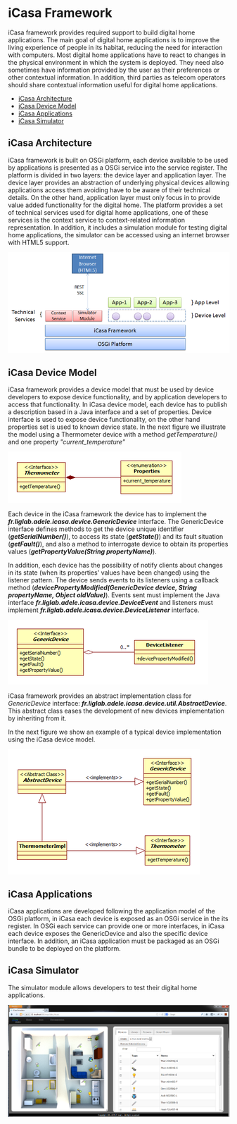 # iCasa Framework

iCasa framework provides required support to build digital home applications. The main goal of digital home applications is to improve the living experience of people in its habitat, reducing the need for interaction with computers. Most digital home applications have to react to changes in the physical environment in which the system is deployed. They need also sometimes have information provided by the user as their preferences or other contextual information. In addition, third parties as telecom operators should share contextual information useful for digital home applications.

- [iCasa Architecture](#Architecture)
- [iCasa Device Model](#Model)
- [iCasa Applications](#Applications)
- [iCasa Simulator](#Simulator)

<a name="Architecture"></a>
## iCasa Architecture
iCasa framework is built on OSGi platform, each device available to be used by applications is presented as a OSGi service into the service register. The platform is divided in two layers: the device layer and application layer. The device layer provides an abstraction of underlying physical devices allowing applications access them avoiding have to be aware of their technical details. On the other hand, application layer must only focus in to provide value added functionality for the digital home. 
The platform provides a set of technical services used for digital home applications, one of these services is the context service to context-related information representation. In addition, it includes a simulation module for testing digital home applications, the simulator can be accessed using an internet browser with HTML5 support.
   
![iCasa Architecture](overview/architecture.png "iCasa Architecture")



<a name="Model"></a>   
## iCasa Device Model

iCasa framework provides a device model that must be used by device developers to expose device functionality, and by application developers to access that functionality. In iCasa device model, each device has to publish a description based in a Java interface and a set of properties. Device interface is used to expose device functionality, on the other hand properties set is used to known device state. In the next figure we illustrate the model using a Thermometer device with a method _getTemperature()_ and one property _"current_temperature"_

![Thermometer Device Model](overview/thermometer.png "Thermometer Device Model")

Each device in the iCasa framework the device has to implement the ___fr.liglab.adele.icasa.device.GenericDevice___ interface. The GenericDevice interface defines methods to get the device unique identifier (___getSerialNumber()___), to access its state (___getState()___) and its fault situation (___getFault()___), and also a method to interrogate device to obtain its properties values (___getPropertyValue(String propertyName)___).

In addition, each device has the possibility of notify clients about changes in its state (when its properties' values have been changed) using the listener pattern. The device sends events to its listeners using a callback method (___devicePropertyModified(GenericDevice device, String propertyName, Object oldValue)___). Events sent must implement the Java interface ___fr.liglab.adele.icasa.device.DeviceEvent___ and listeners must implement ___fr.liglab.adele.icasa.device.DeviceListener___ interface.

![Device Listener Mechanism](overview/listener.png "Device Listener Mechanism")

iCasa framework provides an abstract implementation class for _GenericDevice_ interface: ___fr.liglab.adele.icasa.device.util.AbstractDevice___. This abstract class eases the development of new devices implementation by inheriting from it. 

In the next figure we show an example of a typical device implementation using the iCasa device model. 

![Device Typical Implementation](overview/implementation.png "Device Typical Implementation")
   
<a name="Applications"></a>      
## iCasa Applications

iCasa applications are developed following the application model of the OSGi platform, in iCasa each device is exposed as an OSGi service in the its register. In OSGi each service can provide one or more interfaces, in iCasa each device exposes the GenericDevice and also the specific device interface.
In addition, an iCasa application must be packaged as an OSGi bundle to be deployed on the platform.
   
<a name="Simulator"></a>   
## iCasa Simulator

The simulator module allows developers to test their digital home applications. 

![iCasa Simulator GUI](overview/simulator.png "iCasa Simulator GUI")


